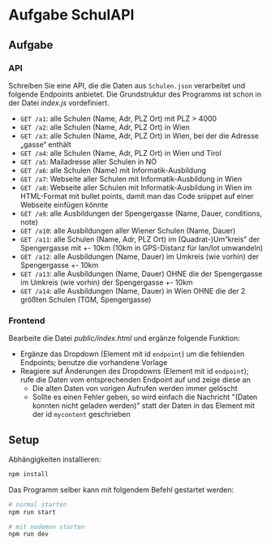# Aufgabe SchulAPI

## Aufgabe

### API

Schreiben Sie eine API, die die Daten aus `Schulen.json` verarbeitet und folgende Endpoints anbietet. Die Grundstruktur des Programms ist schon in der Datei *index.js* vordefiniert.

* `GET /a1`: alle Schulen (Name, Adr, PLZ Ort) mit PLZ > 4000
* `GET /a2`: alle Schulen (Name, Adr, PLZ Ort) in Wien
* `GET /a3`: alle Schulen (Name, Adr, PLZ Ort) in Wien, bei der die Adresse „gasse“ enthält
* `GET /a4`: alle Schulen (Name, Adr, PLZ Ort) in Wien und Tirol
* `GET /a5`: Mailadresse aller Schulen in NÖ
* `GET /a6`: alle Schulen (Name) mit Informatik-Ausbildung
* `GET /a7`: Webseite aller Schulen mit Informatik-Ausbildung in Wien
* `GET /a8`: Webseite aller Schulen mit Informatik-Ausbildung in Wien im HTML-Format mit bullet points, damit man das Code snippet auf einer Webseite einfügen könnte
* `GET /a9`: alle Ausbildungen der Spengergasse (Name, Dauer, conditions, note)
* `GET /a10`: alle Ausbildungen aller Wiener Schulen (Name, Dauer)
* `GET /a11`: alle Schulen (Name, Adr, PLZ Ort) im (Quadrat-)Um“kreis“ der Spengergasse mit +- 10km (10km in GPS-Distanz für lan/lot umwandeln)
* `GET /a12`: alle Ausbildungen (Name, Dauer) im Umkreis (wie vorhin) der Spengergasse +- 10km
* `GET /a13`: alle Ausbildungen (Name, Dauer) OHNE die der Spengergasse im Umkreis (wie vorhin) der Spengergasse +- 10km
* `GET /a14`: alle Ausbildungen (Name, Dauer) in Wien OHNE die der 2 größten Schulen (TGM, Spengergasse)

### Frontend

Bearbeite die Datei *public/index.html* und ergänze folgende Funktion:

* Ergänze das Dropdown (Element mit id `endpoint`) um die fehlenden Endpoints; benutze die vorhandene Vorlage
* Reagiere auf Änderungen des Dropdowns (Element mit id `endpoint`); rufe die Daten vom entsprechenden Endpoint auf und zeige diese an
  * Die alten Daten von vorigen Aufrufen werden immer gelöscht
  * Sollte es einen Fehler geben, so wird einfach die Nachricht "(Daten konnten nicht geladen werden)" statt der Daten in das Element mit der id `mycontent` geschrieben

## Setup

Abhängigkeiten installieren:

```sh
npm install
```

Das Programm selber kann mit folgendem Befehl gestartet werden:

```sh
# normal starten
npm run start

# mit nodemon starten
npm run dev
```
